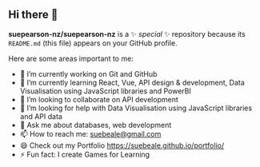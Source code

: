 ## Hi there 👋

**suepearson-nz/suepearson-nz** is a ✨ _special_ ✨ repository because its `README.md` (this file) appears on your GitHub profile.

Here are some areas important to me:

- 🔭 I’m currently working on Git and GitHub
- 🌱 I’m currently learning React, Vue, API design & development, Data Visualisation using JavaScript libraries and PowerBI
- 👯 I’m looking to collaborate on API development
- 🤔 I’m looking for help with Data Visualisation using JavaScript libraries and API data
- 💬 Ask me about databases, web development
- 📫 How to reach me: suebeale@gmail.com
- 😄 Check out my Portfolio https://suebeale.github.io/portfolio/
- ⚡ Fun fact: I create Games for Learning
